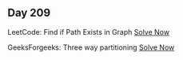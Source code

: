 ## Day 209

LeetCode: Find if Path Exists in Graph 
[Solve Now](https://leetcode.com/problems/find-if-path-exists-in-graph/description/)

GeeksForgeeks: Three way partitioning 
[Solve Now](https://www.geeksforgeeks.org/problems/three-way-partitioning/1)
